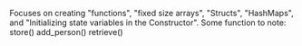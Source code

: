Focuses on creating "functions", "fixed size arrays", "Structs", "HashMaps",
and "Initializing state variables in the Constructor".
Some function to note:
store()
add_person()
retrieve()
